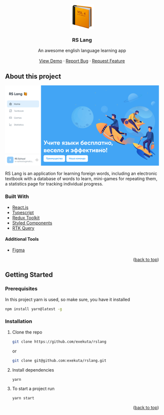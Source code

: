 <div id="top"></div>

<div align="center">
  <a href="https://lslang-demo.netlify.app/">
    <img src="./public/logo192.png" alt="Logo" width="80" height="80">
  </a>

  <h3 align="center">RS Lang</h3>

  <p align="center">
    An awesome english language learning app
    <br/>
    <br/>
    <a href="https://lslang-demo.netlify.app/">View Demo</a>
    ·
    <a href="https://github.com/exekuta/rslang/issues">Report Bug</a>
    ·
    <a href="https://github.com/exekuta/rslang/issues">Request Feature</a>
  </p>
</div>

## About this project

![preview](./public/screenshot.png)

RS Lang is an application for learning foreign words, including an electronic textbook with a database of words to learn, mini-games for repeating them, a statistics page for tracking individual progress.

### Built With

- [React.js](https://reactjs.org/)
- [Typescript](https://www.typescriptlang.org/)
- [Redux Toolkit](https://redux-toolkit.js.org/)
- [Styled Components](https://styled-components.com/)
- [RTK Query](https://redux-toolkit.js.org/rtk-query/overview)

#### Additional Tools

- [Figma](https://www.figma.com/)

<p align="right">(<a href="#top">back to top</a>)</p>

## Getting Started

### Prerequisites

In this project yarn is used, so make sure, you have it installed

```sh
npm install yarn@latest -g
```

### Installation

1. Clone the repo

   ```sh
   git clone https://github.com/exekuta/rslang
   ```

   or

   ```sh
   git clone git@github.com:exekuta/rslang.git
   ```

2. Install dependencies

   ```sh
   yarn
   ```

3. To start a project run

   ```sh
   yarn start
   ```

<p align="right">(<a href="#top">back to top</a>)</p>
